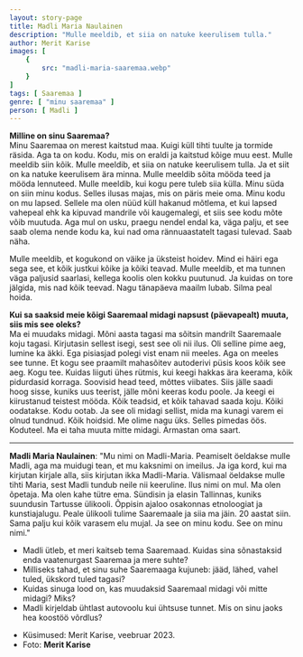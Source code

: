 ```yaml
---
layout: story-page
title: Madli Maria Naulainen
description: "Mulle meeldib, et siia on natuke keerulisem tulla."
author: Merit Karise
images: [
    {
        src: "madli-maria-saaremaa.webp"
    }
]
tags: [ Saaremaa ]
genre: [ "minu saaremaa" ]
person: [ Madli ]
---
```


<!-- # {{$doc.title}} -->

**Milline on sinu Saaremaa?** \
Minu Saaremaa on merest kaitstud maa. Kuigi küll tihti tuulte ja tormide räsida. Aga ta on kodu. Kodu, mis on eraldi ja kaitstud kõige muu eest. Mulle meeldib siin kõik. Mulle meeldib, et siia on natuke keerulisem tulla. Ja et siit on ka natuke keerulisem ära minna. Mulle meeldib sõita mööda teed ja mööda lennuteed. Mulle meeldib, kui kogu pere tuleb siia külla. Minu süda on siin minu kodus. Selles ilusas majas, mis on päris meie oma. Minu kodu on mu lapsed. Sellele ma olen nüüd küll hakanud mõtlema, et kui lapsed vahepeal ehk ka kipuvad mandrile või kaugemalegi, et siis see kodu mõte võib muutuda. Aga mul on usku, praegu nendel endal ka, väga palju, et see saab olema nende kodu ka, kui nad oma rännuaastatelt tagasi tulevad. Saab näha. 

Mulle meeldib, et kogukond on väike ja üksteist hoidev. Mind ei häiri ega sega see, et kõik justkui kõike ja kõiki teavad. Mulle meeldib, et ma tunnen väga paljusid saarlasi, kellega koolis olen kokku puutunud. Ja kuidas on tore jälgida, mis nad kõik teevad. Nagu tänapäeva maailm lubab. Silma peal hoida.

**Kui sa saaksid meie kõigi Saaremaal midagi napsust (päevapealt) muuta, siis mis see oleks?** \
Ma ei muudaks midagi. Mõni aasta tagasi ma sõitsin mandrilt Saaremaale koju tagasi. Kirjutasin sellest isegi, sest see oli nii ilus. Oli selline pime aeg, lumine ka äkki. Ega pisiasjad polegi vist enam nii meeles. Aga on meeles see tunne. Et kogu see praamilt mahasõitev autoderivi püsis koos kõik see aeg. Kogu tee. Kuidas liiguti ühes rütmis, kui keegi hakkas ära keerama, kõik pidurdasid korraga. Soovisid head teed, mõttes viibates. Siis jälle saadi hoog sisse, kuniks uus teerist, jälle mõni keeras kodu poole. Ja keegi ei kiirustanud teistest mööda. Kõik teadsid, et kõik tahavad saada koju. Kõiki oodatakse. Kodu ootab. Ja see oli midagi sellist, mida ma kunagi varem ei olnud tundnud. Kõik hoidsid. Me olime nagu üks. Selles pimedas öös. Koduteel. Ma ei taha muuta mitte midagi. Armastan oma saart.

* * *

**Madli Maria Naulainen**: "Mu nimi on Madli-Maria. Peamiselt öeldakse mulle Madli, aga ma muidugi tean, et mu kaksnimi on imeilus. Ja iga kord, kui ma kirjutan kirjale alla, siis kirjutan ikka Madli-Maria. Välismaal öeldakse mulle tihti Maria, sest Madli tundub neile nii keeruline. Ilus nimi on mul. Ma olen õpetaja. Ma olen kahe tütre ema. Sündisin ja elasin Tallinnas, kuniks suundusin Tartusse ülikooli. Õppisin ajaloo osakonnas etnoloogiat ja kunstiajalugu. Peale ülikooli tulime Saaremaale ja siia ma jäin. 20 aastat siin. Sama palju kui kõik varasem elu mujal. Ja see on minu kodu. See on minu nimi." 

<story-author :author="author"></story-author>

<details-wrapper summary="Mis mõtted tekkisid?">

- Madli ütleb, et meri kaitseb tema Saaremaad. Kuidas sina sõnastaksid enda vaatenurgast Saaremaa ja mere suhte? 
- Milliseks tahad, et sinu suhe Saaremaaga kujuneb: jääd, lähed, vahel tuled, ükskord tuled tagasi?
- Kuidas sinuga lood on, kas muudaksid Saaremaal midagi või mitte midagi? Miks?
- Madli kirjeldab ühtlast autovoolu kui ühtsuse tunnet. Mis on sinu jaoks hea koostöö võrdlus?

</details-wrapper>

<details-wrapper summary="Allikad" class="text-sm" icon="icon-park-outline:document-folder">

- Küsimused: Merit Karise, veebruar 2023.
- Foto: **Merit Karise**

</details-wrapper>
